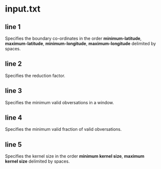 # input.txt

## line 1

Specifies the boundary co-ordinates in the order **minimum-latitude**, **maximum-latitude**, **minimum-longitude**, **maximum-longitude** delimited by spaces.

## line 2

Specifies the reduction factor.

## line 3

Specifies the minimum valid obversations in a window.

## line 4

Specifies the minimum valid fraction of valid obversations.

## line 5

Specifies the kernel size in the order **minimum kernel size**, **maximum kernel size** delimited by spaces.